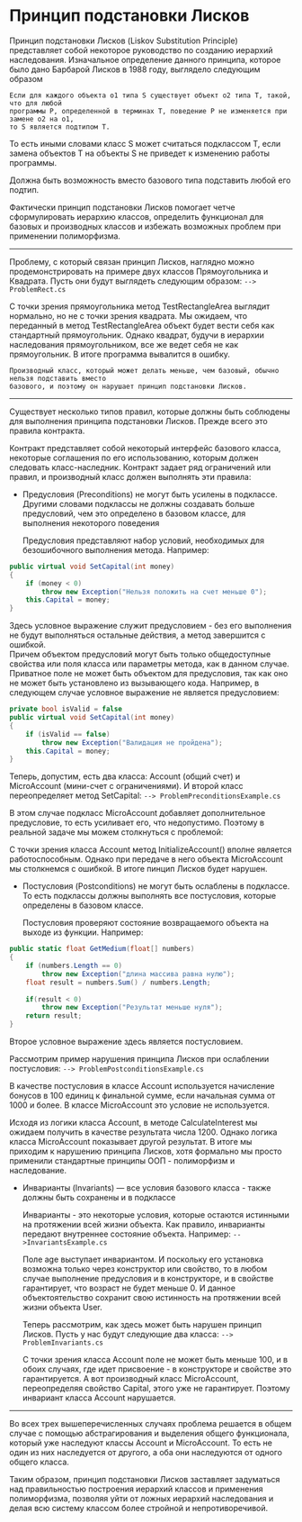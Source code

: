 # Принцип подстановки Лисков

Принцип подстановки Лисков (Liskov Substitution Principle) представляет собой некоторое 
руководство по созданию иерархий наследования. Изначальное определение данного принципа, 
которое было дано Барбарой Лисков в 1988 году, выглядело следующим образом  

```
Если для каждого объекта o1 типа S существует объект o2 типа T, такой, что для любой
программы P, определенной в терминах T, поведение P не изменяется при замене o2 на o1,
то S является подтипом T.
```  

То есть иными словами класс S может считаться подклассом T, если замена объектов T на объекты 
S не приведет к изменению работы программы.

Должна быть возможность вместо базового типа подставить любой его подтип.

Фактически принцип подстановки Лисков помогает четче сформулировать иерархию классов,
определить функционал для базовых и производных классов и избежать возможных проблем при 
применении полиморфизма.

____
Проблему, с который связан принцип Лисков, наглядно можно продемонстрировать на примере двух
классов Прямоугольника и Квадрата. Пусть они будут выглядеть следующим образом:
```--> ProblemRect.cs```

С точки зрения прямоугольника метод TestRectangleArea выглядит нормально, но не с точки зрения
квадрата. Мы ожидаем, что переданный в метод TestRectangleArea объект будет вести себя как
стандартный прямоугольник. Однако квадрат, будучи в иерархии наследования прямоугольником, 
все же ведет себя не как прямоугольник. В итоге программа вывалится в ошибку.

```
Производный класс, который может делать меньше, чем базовый, обычно нельзя подставить вместо  
базового, и поэтому он нарушает принцип подстановки Лисков.								   
```
____
Существует несколько типов правил, которые должны быть соблюдены для выполнения принципа
подстановки Лисков. Прежде всего это правила контракта.

Контракт представляет собой некоторый интерфейс базового класса, некоторые соглашения по 
его использованию, которым должен следовать класс-наследник. Контракт задает ряд ограничений 
или правил, и производный класс должен выполнять эти правила:

* Предусловия (Preconditions) не могут быть усилены в подклассе. Другими словами 
  подклассы не должны создавать больше предусловий, чем это определено в базовом классе, 
  для выполнения некоторого поведения
  
  Предусловия представляют набор условий, необходимых для безошибочного выполнения метода.
  Например:  
  
```C#
public virtual void SetCapital(int money)
{
	if (money < 0)	
		throw new Exception("Нельзя положить на счет меньше 0");
	this.Capital = money;
}
```

  Здесь условное выражение служит предусловием - без его выполнения не будут выполняться 
  остальные действия, а метод завершится с ошибкой.  
  Причем объектом предусловий могут быть только общедоступные свойства или поля класса или
  параметры метода, как в данном случае. Приватное поле не может быть объектом для 
  предусловия, так как оно не может быть установлено из вызывающего кода. 
  Например, в следующем случае условное выражение не является предусловием:  


```C#
private bool isValid = false
public virtual void SetCapital(int money)
{
	if (isValid == false)
		throw new Exception("Валидация не пройдена");
	this.Capital = money;
}
```  

  Теперь, допустим, есть два класса: Account (общий счет) и MicroAccount 
  (мини-счет с ограничениями). И второй класс переопределяет метод SetCapital:
  ```--> ProblemPreconditionsExample.cs```  
  
  В этом случае подкласс MicroAccount добавляет дополнительное предусловие, 
  то есть усиливает его, что недопустимо. Поэтому в реальной задаче мы можем столкнуться 
  с проблемой:  
  
  С точки зрения класса Account метод InitializeAccount() вполне является работоспособным. 
  Однако при передаче в него объекта MicroAccount мы столкнемся с ошибкой. В итоге пинцип 
  Лисков будет нарушен.

* Постусловия (Postconditions) не могут быть ослаблены в подклассе. 
  То есть подклассы должны выполнять все постусловия, которые определены в базовом классе.

  Постусловия проверяют состояние возвращаемого объекта на выходе из функции. 
  Например:  
  
```C#
public static float GetMedium(float[] numbers)
{
	if (numbers.Length == 0)
		throw new Exception("длина массива равна нулю");
	float result = numbers.Sum() / numbers.Length;
   
	if(result < 0)
		throw new Exception("Результат меньше нуля");
	return result;
}
```  

  Второе условное выражение здесь является постусловием.
  
  Рассмотрим пример нарушения принципа Лисков при ослаблении постусловия:
  ```--> ProblemPostconditionsExample.cs```

  В качестве постусловия в классе Account используется начисление бонусов в 100 единиц 
  к финальной сумме, если начальная сумма от 1000 и более. В классе MicroAccount это условие 
  не используется.

  Исходя из логики класса Account, в методе CalculateInterest мы ожидаем получить в качестве
  результата числа 1200. Однако логика класса MicroAccount показывает другой результат. В итоге 
  мы приходим к нарушению принципа Лисков, хотя формально мы просто применили стандартные 
  принципы ООП - полиморфизм и наследование.

* Инварианты (Invariants) — все условия базового класса - также должны быть сохранены и в 
  подклассе

  Инварианты - это некоторые условия, которые остаются истинными на протяжении
  всей жизни объекта. Как правило, инварианты передают внутреннее состояние объекта. 
  Например:
  ```-->InvariantsExample.cs```

  Поле age выступает инвариантом. И поскольку его установка возможна только через конструктор 
  или свойство, то в любом случае выполнение предусловия и в конструкторе, и в свойстве 
  гарантирует, что возраст не будет меньше 0. И данное объектоятельство сохранит 
  свою истинность на протяжении всей жизни объекта User.

  Теперь рассмотрим, как здесь может быть нарушен принцип Лисков. Пусть у нас будут следующие
  два класса:
  ```--> ProblemInvariants.cs```

  С точки зрения класса Account поле не может быть меньше 100, и в обоих случаях, 
  где идет присвоение - в конструкторе и свойстве это гарантируется. А вот производный
  класс MicroAccount, переопределяя свойство Capital, этого уже не гарантирует. Поэтому 
  инвариант класса Account нарушается.

____
Во всех трех вышеперечисленных случаях проблема решается в общем случае с помощью 
абстрагирования и выделения общего функционала, который уже наследуют классы Account и 
MicroAccount. То есть не один из них наследуется от другого, а оба они наследуются от 
одного общего класса.

Таким образом, принцип подстановки Лисков заставляет задуматься над правильностью построения
иерархий классов и применения полиморфизма, позволяя уйти от ложных иерархий наследования 
и делая всю систему классом более стройной и непротиворечивой.
